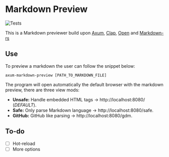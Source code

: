 # Markdown Preview

![Tests](https://github.com/Mouradost/axum-markdown-preview/actions/workflows/rust.yml/badge.svg)

This is a Markdown previewer build upon [Axum](https://github.com/tokio-rs/axum), [Clap](https://github.com/clap-rs/clap), [Open](https://github.com/Byron/open-rs) and [Markdown-rs](https://github.com/wooorm/markdown-rs)

## Use

To preview a markdown the user can follow the snippet below:

```shell
axum-markdown-preview [PATH_TO_MARKDOWN_FILE]
```

The program will open automatically the default browser with the markdown preview, there are three view mods:

- **Unsafe:** Handle embedded HTML tags -> http://localhost:8080/ (_DEFAULT_).
- **Safe:** Only parse Markdown language -> http://localhost:8080/safe.
- **GitHub:** GitHub like parsing -> http://localhost:8080/gdm.

## To-do

- [ ] Hot-reload
- [ ] More options
